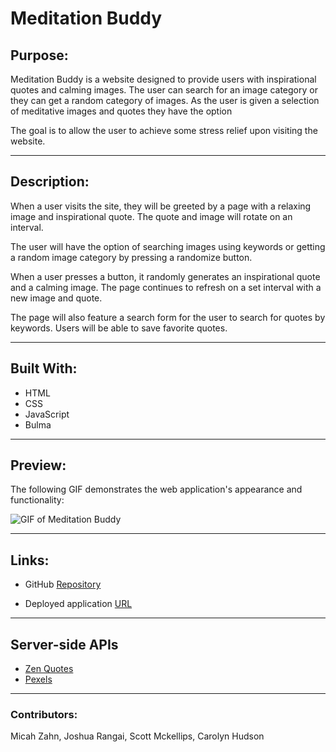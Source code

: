 # Meditation Buddy

## Purpose: 
Meditation Buddy is a website designed to provide users with inspirational quotes and calming images. The user can search for an image category or they can get a random category of images. As the user is given a selection of meditative images and quotes they have the option 

The goal is to allow the user to achieve some stress relief upon visiting the website.

---

## Description:  
When a user visits the site, they will be greeted by a page with a relaxing image and inspirational quote. The quote and image will rotate on an interval.

The user will have the option of searching images using keywords or getting a random image category by pressing a randomize button.

When a user presses a button, it randomly generates an inspirational quote and a calming image. The page continues to refresh on a set interval with a new image and quote. 

The page will also feature a search form for the user to search for quotes by keywords. Users will be able to save favorite quotes. 

---
## Built With:
* HTML
* CSS
* JavaScript
* Bulma
---
## Preview:
The following GIF demonstrates the web application's appearance and functionality:

![GIF of Meditation Buddy](./assets/meditation-buddy.gif)

---
## Links:

* GitHub [Repository](https://github.com/Mazattack1999/meditation-buddy)

* Deployed application [URL]() 

---
## Server-side APIs
* [Zen Quotes](https://zenquotes.io/)
* [Pexels](https://www.pexels.com/api/)

----

### Contributors:
Micah Zahn, Joshua Rangai, Scott Mckellips, Carolyn Hudson